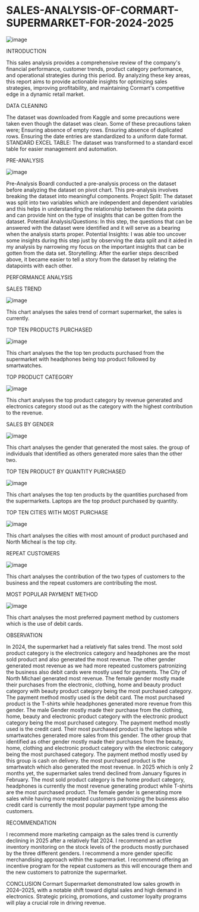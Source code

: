 # SALES-ANALYSIS-OF-CORMART-SUPERMARKET-FOR-2024-2025

![image](https://github.com/user-attachments/assets/0b7b31d1-d53f-47ee-982c-0e93505a1ca1)

INTRODUCTION

This sales analysis provides a comprehensive review of the company's financial performance, customer trends, product category performance, and operational strategies during this period.
By analyzing these key areas, this report aims to provide actionable insights for optimizing sales strategies, improving profitability, and maintaining Cormart's competitive edge in a dynamic retail market.

DATA CLEANING

The dataset was downloaded from Kaggle and some precautions were taken even though the dataset was clean. Some of these precautions taken were;
Ensuring absence of empty rows.
Ensuring absence of duplicated rows.
Ensuring the date entries are standardized to a uniform date format.
STANDARD EXCEL TABLE: The dataset was transformed to a standard excel table for easier management and automation.

PRE-ANALYSIS

![image](https://github.com/user-attachments/assets/1ccd21bd-9a81-4534-b514-8989c11e2549)


Pre-Analysis BoardI conducted a pre-analysis process on the dataset before analyzing the dataset on pivot chart. This pre-analysis involves breaking the dataset into meaningful components.
Project Split: The dataset was split into two variables which are independent and dependent variables and this helps in understanding the relationship between the data points and can provide hint on the type of insights that can be gotten from the dataset.
Potential Analysis/Questions: In this step, the questions that can be answered with the dataset were identified and it will serve as a bearing when the analysis starts proper.
Potential Insights: I was able too uncover some insights during this step just by observing the data split and it aided in my analysis by narrowing my focus on the important insights that can be gotten from the data set.
Storytelling: After the earlier steps described above, it became easier to tell a story from the dataset by relating the datapoints with each other.

PERFORMANCE ANALYSIS

SALES TREND

![image](https://github.com/user-attachments/assets/2cde9767-e4fb-42cb-a6e3-861af7e654f6)

This chart analyses the sales trend of cormart supermarket, the sales is currently.

TOP TEN PRODUCTS PURCHASED

![image](https://github.com/user-attachments/assets/3c36b762-d22d-4304-b5c5-449d4a29a730)

This chart analyses the the top ten products purchased from the supermarket with headphones being top product followed by smartwatches.

TOP PRODUCT CATEGORY

![image](https://github.com/user-attachments/assets/61f50e39-5193-46d9-a9c1-bc3a2f25a37e)

This chart analyses the top product category by revenue generated and electronics category stood out as the category with the highest contribution to the revenue.

SALES BY GENDER

![image](https://github.com/user-attachments/assets/1ea3e0f3-0e7b-445e-85fd-5224b9746e2e)

This chart analyses the gender that generated the most sales. the group of individuals that identified as others generated more sales than the other two.

TOP TEN PRODUCT BY QUANTITY PURCHASED

![image](https://github.com/user-attachments/assets/2780e464-9f83-4e6e-a22e-f5366f09b2fb)


This chart analyses the top ten products by the quantities purchased from the supermarkets. Laptops are the top product purchased by quantity.

TOP TEN CITIES WITH MOST PURCHASE

![image](https://github.com/user-attachments/assets/b2b55389-fbcf-421e-b191-08ca6b08bac0)

This chart analyses the cities with most amount of product purchased and North Micheal is the top city.


REPEAT CUSTOMERS

![image](https://github.com/user-attachments/assets/5c2aeba4-9cf4-42c1-8c2f-2d2b6eac9a34)


This chart analyses the contribution of the two types of customers to the business and the repeat customers are contributing the most.

MOST POPULAR PAYMENT METHOD

![image](https://github.com/user-attachments/assets/71d8fd4a-c05a-4b13-a8f1-cba04ef4d43b)

This chart analyses the most preferred payment method by customers which is the use of debit cards.

OBSERVATION

In 2024, the supermarket had a relatively flat sales trend. The most sold product category is the electronics category and headphones are the most sold product and also generated the most revenue.
The other gender generated most revenue as we had more repeated customers patronizing the business also debit cards were mostly used for payments.
The City of North Michael generated most revenue.
The female gender mostly made their purchases from the electronic, clothing, home and beauty product category with beauty product category being the most purchased category. The payment method mostly used is the debit card. The most purchased product is the T-shirts while headphones generated more revenue from this gender.
The male Gender mostly made their purchase from the clothing, home, beauty and electronic product category with the electronic product category being the most purchased category. The payment method mostly used is the credit card.
Their most purchased product is the laptops while smartwatches generated more sales from this gender.
The other group that identified as other gender mostly made their purchases from the beauty, home, clothing and electronic product category with the electronic category being the most purchased category. The payment method mostly used by this group is cash on delivery. the most purchased product is the smartwatch which also generated the most revenue.
In 2025 which is only 2 months yet, the supermarket sales trend declined from January figures in February.
The most sold product category is the home product category, headphones is currently the most revenue generating product while T-shirts are the most purchased product.
The female gender is generating more sales while having more repeated customers patronizing the business also credit card is currently the most popular payment type among the customers.

RECOMMENDATION

I recommend more marketing campaign as the sales trend is currently declining in 2025 after a relatively flat 2024.
I recommend an active inventory monitoring on the stock levels of the products mostly purchased by the three different genders.
I recommend a more gender specific merchandising approach within the supermarket.
I recommend offering an incentive program for the repeat customers as this will encourage them and the new customers to patronize the supermarket.

CONCLUSION
Cormart Supermarket demonstrated low sales growth in 2024–2025, with a notable shift toward digital sales and high demand in electronics. Strategic pricing, promotions, and customer loyalty programs will play a crucial role in driving revenue.
